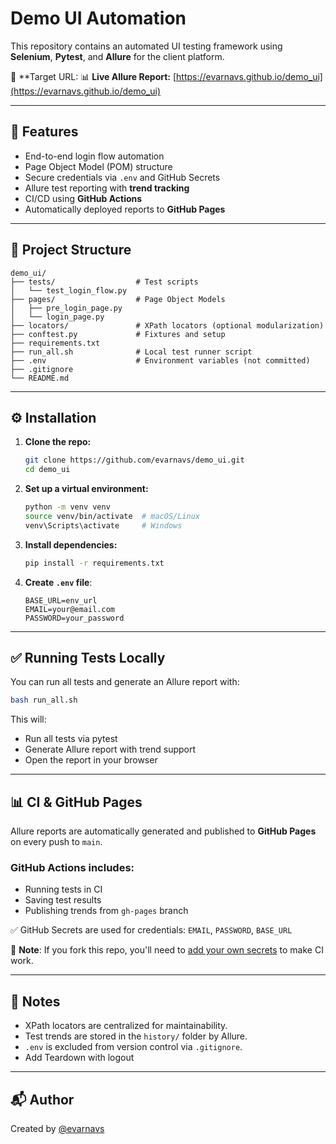 # Demo UI Automation

This repository contains an automated UI testing framework using **Selenium**, **Pytest**, and **Allure** for the client platform.

🔗 **Target URL:
📊 **Live Allure Report:** [https://evarnavs.github.io/demo_ui](https://evarnavs.github.io/demo_ui)

---

## 🚀 Features

- End-to-end login flow automation
- Page Object Model (POM) structure
- Secure credentials via `.env` and GitHub Secrets
- Allure test reporting with **trend tracking**
- CI/CD using **GitHub Actions**
- Automatically deployed reports to **GitHub Pages**

---

## 📂 Project Structure

```
demo_ui/
├── tests/                  # Test scripts
│   └── test_login_flow.py
├── pages/                  # Page Object Models
│   ├── pre_login_page.py
│   └── login_page.py
├── locators/               # XPath locators (optional modularization)
├── conftest.py             # Fixtures and setup
├── requirements.txt
├── run_all.sh              # Local test runner script
├── .env                    # Environment variables (not committed)
├── .gitignore
└── README.md
```

---

## ⚙️ Installation

1. **Clone the repo:**
   ```bash
   git clone https://github.com/evarnavs/demo_ui.git
   cd demo_ui
   ```

2. **Set up a virtual environment:**
   ```bash
   python -m venv venv
   source venv/bin/activate  # macOS/Linux
   venv\Scripts\activate     # Windows
   ```

3. **Install dependencies:**
   ```bash
   pip install -r requirements.txt
   ```

4. **Create `.env` file**:
   ```env
   BASE_URL=env_url
   EMAIL=your@email.com
   PASSWORD=your_password
   ```

---

## ✅ Running Tests Locally

You can run all tests and generate an Allure report with:

```bash
bash run_all.sh
```

This will:
- Run all tests via pytest
- Generate Allure report with trend support
- Open the report in your browser

---

## 📊 CI & GitHub Pages

Allure reports are automatically generated and published to **GitHub Pages** on every push to `main`.

### GitHub Actions includes:
- Running tests in CI
- Saving test results
- Publishing trends from `gh-pages` branch

✅ GitHub Secrets are used for credentials: `EMAIL`, `PASSWORD`, `BASE_URL`

🔐 **Note**: If you fork this repo, you'll need to [add your own secrets](https://docs.github.com/en/actions/security-guides/encrypted-secrets) to make CI work.

---

## 📎 Notes

- XPath locators are centralized for maintainability.
- Test trends are stored in the `history/` folder by Allure.
- `.env` is excluded from version control via `.gitignore`.
- Add Teardown with logout

---

## 📬 Author

Created by [@evarnavs](https://github.com/evarnavs)
